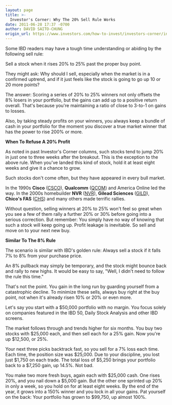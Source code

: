 ```yaml
---
layout: page
title: >-
  Investor's Corner: Why The 20% Sell Rule Works
date: 2011-06-28 17:37 -0700
author: DAVID SAITO-CHUNG
origin_url: https://www.investors.com/how-to-invest/investors-corner/investors-corner-why-the-20-sell-rule-works/
---
```


Some IBD readers may have a tough time understanding or abiding by the following sell rule:

Sell a stock when it rises 20% to 25% past the proper buy point.

They might ask: Why should I sell, especially when the market is in a confirmed uptrend, and if it just feels like the stock is going to go up 10 or 20 more points?

The answer: Scoring a series of 20% to 25% winners not only offsets the 8% losers in your portfolio, but the gains can add up to a positive return overall. That's because you're maintaining a ratio of close to 3-to-1 on gains to losses.

Also, by taking steady profits on your winners, you always keep a bundle of cash in your portfolio for the moment you discover a true market winner that has the power to rise 200% or more.

**When To Refuse A 20% Profit**

As noted in past Investor's Corner columns, such stocks tend to jump 20% in just one to three weeks after the breakout. This is the exception to the above rule. When you've landed this kind of stock, hold it at least eight weeks and give it a chance to grow.

Such stocks don't come often, but they have appeared in every bull market.

In the 1990s **Cisco** ([CSCO](https://research.investors.com/quote.aspx?symbol=CSCO)), **Qualcomm** ([QCOM](https://research.investors.com/quote.aspx?symbol=QCOM)) and America Online led the way. In the 2000s homebuilder **NVR** ([NVR](https://research.investors.com/quote.aspx?symbol=NVR)), **Gilead Sciences** ([GILD](https://research.investors.com/quote.aspx?symbol=GILD)), **Chico's FAS** ([CHS](https://research.investors.com/quote.aspx?symbol=CHS)) and many others made terrific rallies.

Without question, selling winners at 20% to 25% won't feel so great when you see a few of them rally a further 20% or 30% before going into a serious correction. But remember: You simply have no way of knowing that such a stock will keep going up. Profit leakage is inevitable. So sell and move on to your next new buy.

**Similar To The 8% Rule**

The scenario is similar with IBD's golden rule: Always sell a stock if it falls 7% to 8% from your purchase price.

An 8% pullback may simply be temporary, and the stock might bounce back and rally to new highs. It would be easy to say, "Well, I didn't need to follow the rule this time."

That's not the point. You gain in the long run by guarding yourself from a catastrophic decline. To minimize these sells, always buy right at the buy point, not when it's already risen 10% or 20% or even more.

Let's say you start with a \$50,000 portfolio with no margin. You focus solely on companies featured in the IBD 50, Daily Stock Analysis and other IBD screens.

The market follows through and trends higher for six months. You buy two stocks with \$25,000 each, and then sell each for a 25% gain. Now you're up \$12,500, or 25%.

Your next three picks backtrack fast, so you sell for a 7% loss each time. Each time, the position size was \$25,000. Due to your discipline, you lost just \$1,750 on each trade. The total loss of \$5,250 brings your portfolio back to a \$7,250 gain, up 14.5%. Not bad.

You make two more fresh buys, again each with \$25,000 cash. One rises 20%, and you nail down a \$5,000 gain. But the other one sprinted up 20% in only a week, so you hold on for at least eight weeks. By the end of the year, it grows into a 150% winner and you lock in all your gains. Pat yourself on the back: Your portfolio has grown to \$99,750, up almost 100%.
